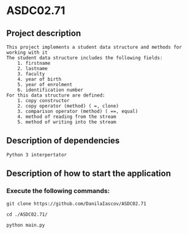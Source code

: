 # ASDC02.71
## Project description
    This project implements a student data structure and methods for working with it
    The student data structure includes the following fields:
        1. firstname
        2. lastname
        3. faculty
        4. year of birth
        5. year of enrolment
        6. identification number
    For this data structure are defined:
        1. copy constructor
        2. copy operator (method) ( =, clone)
        3. comparison operator (method) ( ==, equal)
        4. method of reading from the stream
        5. method of writing into the stream

## Description of dependencies
    Python 3 interpertator
## Description of how to start the application
### Execute the following commands:

`git clone https://github.com/DanilaIascov/ASDC02.71`

`cd ./ASDC02.71/`

`python main.py`


